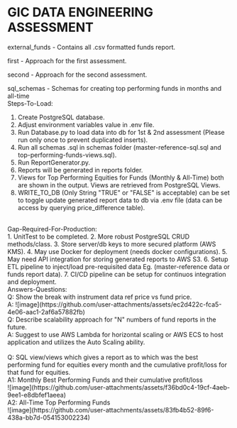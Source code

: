 # GIC DATA ENGINEERING ASSESSMENT<br/>

external_funds - Contains all .csv formatted funds report.<br/>

first - Approach for the first assessment.<br/>

second - Approach for the second assessment.<br/>

sql_schemas - Schemas for creating top performing funds in months and all-time
<br/>
Steps-To-Load:<br/>
  1. Create PostgreSQL database.
  2. Adjust environment variables value in .env file.
  3. Run Database.py to load data into db for 1st & 2nd assessment (Please run only once to prevent duplicated inserts).
  4. Run all schemas .sql in schemas folder (master-reference-sql.sql and top-performing-funds-views.sql).
  5. Run ReportGenerator.py.
  6. Reports will be generated in reports folder.
  7. Views for Top Performing Equities for Funds (Monthly & All-Time) both are shown in the output. Views are retrieved from PostgreSQL Views.
  8. WRITE_TO_DB (Only String "TRUE" or "FALSE" is acceptable) can be set to toggle update generated report data to db via .env file (data can be access by querying price_difference table).

<br/>
Gap-Required-For-Production:<br/>
  1. UnitTest to be completed.
  2. More robust PostgreSQL CRUD methods/class.
  3. Store server/db keys to more secured platform (AWS KMS).
  4. May use Docker for deployment (needs docker configurations).
  5. May need API integration for storing generated reports to AWS S3.
  6. Setup ETL pipeline to inject/load pre-requisited data Eg. (master-reference data or funds report data).
  7. CI/CD pipeline can be setup for continuos integration and deployment.
<br/>
Answers-Questions:<br/>
  Q: Show the break with instrument data ref price vs fund price.<br/>
  A: ![image](https://github.com/user-attachments/assets/ec2d422c-fca5-4e06-aac1-2af6a57882fb)
  <br/>
  Q: Describe scalability approach for "N" numbers of fund reports in the future.<br/>
  A: Suggest to use AWS Lambda for horizontal scaling or AWS ECS to host application and utilizes the Auto Scaling ability.<br/>
  <br/>
  Q: SQL view/views which gives a report as to which was the best performing fund for equities every month and the cumulative profit/loss for that fund for equities.<br/>
  A1: Monthly Best Performing Funds and their cumulative profit/loss<br/>
  ![image](https://github.com/user-attachments/assets/f36bd0c4-19cf-4aeb-9ee1-e8dbfef1aeea)
  <br/>
  A2: All-Time Top Performing Funds<br/>
  ![image](https://github.com/user-attachments/assets/83fb4b52-89f6-438a-bb7d-054153002234)<br/>


  




